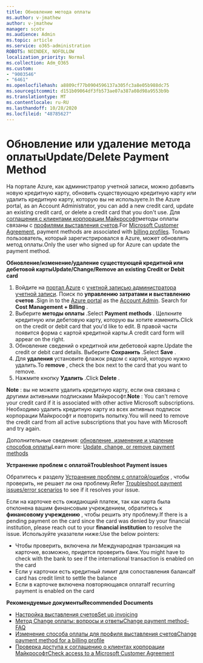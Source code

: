```yaml
---
title: Обновление метода оплаты
ms.author: v-jmathew
author: v-jmathew
manager: scotv
ms.audience: Admin
ms.topic: article
ms.service: o365-administration
ROBOTS: NOINDEX, NOFOLLOW
localization_priority: Normal
ms.collection: Adm_O365
ms.custom:
- "9003546"
- "6461"
ms.openlocfilehash: a8809cf77b0904596137a305fc3a8e05b988dc75
ms.sourcegitcommit: d151b09064df3fb573ae07a387a08d98a9553b9b
ms.translationtype: MT
ms.contentlocale: ru-RU
ms.lasthandoff: 10/28/2020
ms.locfileid: "48785627"
---
```

# <a name="updatedelete-payment-method"></a><span data-ttu-id="46811-102">Обновление или удаление метода оплаты</span><span class="sxs-lookup"><span data-stu-id="46811-102">Update/Delete Payment Method</span></span>

<span data-ttu-id="46811-103">На портале Azure, как администратор учетной записи, можно добавить новую кредитную карту, обновить существующую кредитную карту или удалить кредитную карту, которую вы не используете.</span><span class="sxs-lookup"><span data-stu-id="46811-103">In the Azure portal, as an Account Administrator, you can add a new credit card, update an existing credit card, or delete a credit card that you don't use.</span></span> <span data-ttu-id="46811-104">Для [соглашения с клиентами корпорации Майкрософт](https://docs.microsoft.com/azure/billing/billing-how-to-change-credit-card?WT.mc_id=Portal-Microsoft_Azure_Support#check-access-to-a-microsoft-customer-agreement)методы оплаты связаны с [профилями выставления счетов](https://docs.microsoft.com/azure/billing/billing-how-to-change-credit-card?WT.mc_id=Portal-Microsoft_Azure_Support#change-payment-method-for-a-billing-profile).</span><span class="sxs-lookup"><span data-stu-id="46811-104">For [Microsoft Customer Agreement](https://docs.microsoft.com/azure/billing/billing-how-to-change-credit-card?WT.mc_id=Portal-Microsoft_Azure_Support#check-access-to-a-microsoft-customer-agreement), payment methods are associated with [billing profiles](https://docs.microsoft.com/azure/billing/billing-how-to-change-credit-card?WT.mc_id=Portal-Microsoft_Azure_Support#change-payment-method-for-a-billing-profile).</span></span> <span data-ttu-id="46811-105">Только пользователь, который зарегистрировался в Azure, может обновлять метод оплаты.</span><span class="sxs-lookup"><span data-stu-id="46811-105">Only the user who signed up for Azure can update the payment method.</span></span>

<span data-ttu-id="46811-106">**Обновление/изменение/удаление существующей кредитной или дебетовой карты**</span><span class="sxs-lookup"><span data-stu-id="46811-106">**Update/Change/Remove an existing Credit or Debit card**</span></span>

1.  <span data-ttu-id="46811-107">Войдите на [портал Azure](https://portal.azure.com/) с [учетной записью администратора учетной записи](https://docs.microsoft.com/azure/billing/billing-subscription-transfer?WT.mc_id=Portal-Microsoft_Azure_Support#whoisaa). Поиск по **управлению затратами и выставлению счетов** .</span><span class="sxs-lookup"><span data-stu-id="46811-107">Sign in to the [Azure portal](https://portal.azure.com/) as the [Account Admin](https://docs.microsoft.com/azure/billing/billing-subscription-transfer?WT.mc_id=Portal-Microsoft_Azure_Support#whoisaa). Search for **Cost Management + Billing** .</span></span>
2.  <span data-ttu-id="46811-108">Выберите **методы оплаты** .</span><span class="sxs-lookup"><span data-stu-id="46811-108">Select **Payment methods** .</span></span> <span data-ttu-id="46811-109">Щелкните кредитную или дебетовую карту, которую вы хотите изменить.</span><span class="sxs-lookup"><span data-stu-id="46811-109">Click on the credit or debit card that you'd like to edit.</span></span> <span data-ttu-id="46811-110">В правой части появится форма с картой кредитной карты.</span><span class="sxs-lookup"><span data-stu-id="46811-110">A credit card form will appear on the right.</span></span>
3.  <span data-ttu-id="46811-111">Обновление сведений о кредитной или дебетовой карте.</span><span class="sxs-lookup"><span data-stu-id="46811-111">Update the credit or debit card details.</span></span> <span data-ttu-id="46811-112">Выберите **Сохранить** .</span><span class="sxs-lookup"><span data-stu-id="46811-112">Select **Save** .</span></span>
4.  <span data-ttu-id="46811-113">Для **удаления** установите флажок рядом с картой, которую нужно удалить.</span><span class="sxs-lookup"><span data-stu-id="46811-113">To **remove** , check the box next to the card that you want to remove.</span></span>
5.  <span data-ttu-id="46811-114">Нажмите кнопку **Удалить** .</span><span class="sxs-lookup"><span data-stu-id="46811-114">Click **Delete** .</span></span>

<span data-ttu-id="46811-115">**Note** : вы не можете удалить кредитную карту, если она связана с другими активными подписками Майкрософт.</span><span class="sxs-lookup"><span data-stu-id="46811-115">**Note** : You can't remove your credit card if it is associated with other active Microsoft subscriptions.</span></span> <span data-ttu-id="46811-116">Необходимо удалить кредитную карту из всех активных подписок корпорации Майкрософт и повторить попытку.</span><span class="sxs-lookup"><span data-stu-id="46811-116">You will need to remove the credit card from all active subscriptions that you have with Microsoft and try again.</span></span>

<span data-ttu-id="46811-117">Дополнительные сведения: [обновление, изменение и удаление способов оплаты](https://docs.microsoft.com/azure/billing/billing-how-to-change-credit-card?WT.mc_id=Portal-Microsoft_Azure_Support)</span><span class="sxs-lookup"><span data-stu-id="46811-117">Learn more: [Update, change, or remove payment methods](https://docs.microsoft.com/azure/billing/billing-how-to-change-credit-card?WT.mc_id=Portal-Microsoft_Azure_Support)</span></span>

<span data-ttu-id="46811-118">**Устранение проблем с оплатой**</span><span class="sxs-lookup"><span data-stu-id="46811-118">**Troubleshoot Payment issues**</span></span>

<span data-ttu-id="46811-119">Обратитесь к разделу [Устранение проблем с оплатой/ошибок](https://support.microsoft.com/help/4505172/troubleshooting-payment-issues) , чтобы проверить, не решает ли она проблему.</span><span class="sxs-lookup"><span data-stu-id="46811-119">Refer [Troubleshoot payment issues/error scenarios](https://support.microsoft.com/help/4505172/troubleshooting-payment-issues) to see if it resolves your issue.</span></span>

<span data-ttu-id="46811-120">Если на карточке есть ожидающий платеж, так как карта была отклонена вашим финансовым учреждением, обратитесь к **финансовому учреждению** , чтобы решить эту проблему.</span><span class="sxs-lookup"><span data-stu-id="46811-120">If there is a pending payment on the card since the card was denied by your financial institution, please reach out to your **financial institution** to resolve the issue.</span></span> <span data-ttu-id="46811-121">Используйте указатели ниже:</span><span class="sxs-lookup"><span data-stu-id="46811-121">Use the below pointers:</span></span>

- <span data-ttu-id="46811-122">Чтобы проверить, включена ли Международная транзакция на карточке, возможно, придется проверить банк.</span><span class="sxs-lookup"><span data-stu-id="46811-122">You might have to check with the bank to see if the international transaction is enabled on the card</span></span>
- <span data-ttu-id="46811-123">Если у карточки есть кредитный лимит для сопоставления баланса</span><span class="sxs-lookup"><span data-stu-id="46811-123">If card has credit limit to settle the balance</span></span>
- <span data-ttu-id="46811-124">Если в карточке включена повторяющаяся оплата</span><span class="sxs-lookup"><span data-stu-id="46811-124">If recurring payment is enabled on the card</span></span>

<span data-ttu-id="46811-125">**Рекомендуемые документы**</span><span class="sxs-lookup"><span data-stu-id="46811-125">**Recommended Documents**</span></span>

- [<span data-ttu-id="46811-126">Настройка выставления счетов</span><span class="sxs-lookup"><span data-stu-id="46811-126">Set up invoicing</span></span>](https://azure.microsoft.com/pricing/invoicing/)
- [<span data-ttu-id="46811-127">Метод Change оплаты: вопросы и ответы</span><span class="sxs-lookup"><span data-stu-id="46811-127">Change payment method- FAQ</span></span>](https://docs.microsoft.com/azure/billing/billing-how-to-change-credit-card?WT.mc_id=Portal-Microsoft_Azure_Support#frequently-asked-questions)
- [<span data-ttu-id="46811-128">Изменение способа оплаты для профиля выставления счетов</span><span class="sxs-lookup"><span data-stu-id="46811-128">Change payment method for a billing profile</span></span>](https://docs.microsoft.com/azure/billing/billing-how-to-change-credit-card?WT.mc_id=Portal-Microsoft_Azure_Support#change-payment-method-for-a-billing-profile)
- [<span data-ttu-id="46811-129">Проверка доступа к соглашению о клиентах корпорации Майкрософт</span><span class="sxs-lookup"><span data-stu-id="46811-129">Check access to a Microsoft Customer Agreement</span></span>](https://docs.microsoft.com/azure/billing/billing-how-to-change-credit-card?WT.mc_id=Portal-Microsoft_Azure_Support#check-access-to-a-microsoft-customer-agreement)
